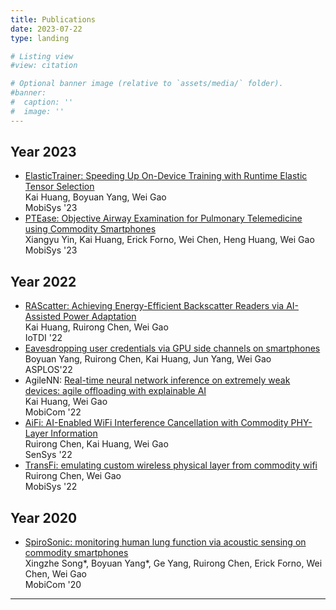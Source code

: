 ```yaml
---
title: Publications
date: 2023-07-22
type: landing

# Listing view
#view: citation

# Optional banner image (relative to `assets/media/` folder).
#banner:
#  caption: ''
#  image: ''
---
```


## Year 2023

* [ElasticTrainer: Speeding Up On-Device Training with Runtime Elastic Tensor Selection](https://doi.org/10.1145/3581791.3596852)  
  Kai Huang, Boyuan Yang, Wei Gao  
  MobiSys '23
* [PTEase: Objective Airway Examination for Pulmonary Telemedicine using Commodity Smartphones](https://doi.org/10.1145/3581791.3596854)  
  Xiangyu Yin, Kai Huang, Erick Forno, Wei Chen, Heng Huang, Wei Gao  
  MobiSys '23
  
## Year 2022

* [RAScatter: Achieving Energy-Efficient Backscatter Readers via AI-Assisted Power Adaptation](https://doi.org/10.1109/IoTDI54339.2022.00016)  
  Kai Huang, Ruirong Chen, Wei Gao  
  IoTDI '22
* [Eavesdropping user credentials via GPU side channels on smartphones](https://doi.org/10.1145/3503222.3507757)  
  Boyuan Yang, Ruirong Chen, Kai Huang, Jun Yang, Wei Gao  
  ASPLOS'22
* AgileNN: [Real-time neural network inference on extremely weak devices: agile offloading with explainable AI](https://doi.org/10.1145/3495243.3560551)  
  Kai Huang, Wei Gao  
  MobiCom '22
* [AiFi: AI-Enabled WiFi Interference Cancellation with Commodity PHY-Layer Information](https://doi.org/10.1145/3560905.3568537)  
  Ruirong Chen, Kai Huang, Wei Gao  
  SenSys '22
* [TransFi: emulating custom wireless physical layer from commodity wifi](https://doi.org/10.1145/3498361.3538946)  
  Ruirong Chen, Wei Gao  
  MobiSys '22

## Year 2020

* [SpiroSonic: monitoring human lung function via acoustic sensing on commodity smartphones](https://doi.org/10.1145/3372224.3419209)  
  Xingzhe Song\*, Boyuan Yang\*, Ge Yang, Ruirong Chen, Erick Forno, Wei Chen, Wei Gao  
  MobiCom '20

-----------
